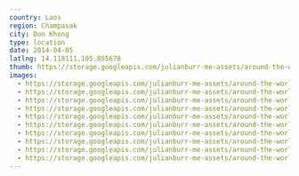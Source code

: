 ```yaml
---
country: Laos
region: Champasak
city: Don Khong
type: location
date: 2014-04-05
latlng: 14.118111,105.855678
thumb: https://storage.googleapis.com/julianburr-me-assets/around-the-world/laos/don-khong/IMG_3695--thumb.JPG
images:
  - https://storage.googleapis.com/julianburr-me-assets/around-the-world/laos/don-khong/IMG_3697.JPG
  - https://storage.googleapis.com/julianburr-me-assets/around-the-world/laos/don-khong/IMG_3705.JPG
  - https://storage.googleapis.com/julianburr-me-assets/around-the-world/laos/don-khong/IMG_3715.JPG
  - https://storage.googleapis.com/julianburr-me-assets/around-the-world/laos/don-khong/IMG_3695.JPG
  - https://storage.googleapis.com/julianburr-me-assets/around-the-world/laos/don-khong/IMG_3702.JPG
  - https://storage.googleapis.com/julianburr-me-assets/around-the-world/laos/don-khong/IMG_3700.JPG
  - https://storage.googleapis.com/julianburr-me-assets/around-the-world/laos/don-khong/IMG_3699.JPG
  - https://storage.googleapis.com/julianburr-me-assets/around-the-world/laos/don-khong/IMG_3701.JPG
  - https://storage.googleapis.com/julianburr-me-assets/around-the-world/laos/don-khong/IMG_3708.JPG
  - https://storage.googleapis.com/julianburr-me-assets/around-the-world/laos/don-khong/IMG_3712.JPG
---
```

